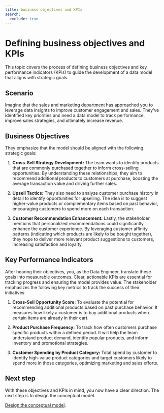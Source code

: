 ```yaml
---
title: business objectives and KPIs
search:
  exclude: true
---
```

# Defining business objectives and KPIs

This topic covers the process of defining business objectives and key performance indicators (KPIs) to guide the development of a data model that aligns with strategic goals.

## Scenario

Imagine that the sales and marketing department has approached you to leverage data insights to improve customer engagement and sales. They’ve identified key priorities and need a data model to track performance, improve sales strategies, and ultimately increase revenue.

## Business Objectives

They emphasize that the model should be aligned with the following strategic goals:

1. **Cross-Sell Strategy Development:** The team wants to identify products that are commonly purchased together to inform cross-selling opportunities. By understanding these relationships, they aim to recommend additional products to customers at purchase, boosting the average transaction value and driving further sales.
    
2. **Upsell Tactics:** They also need to analyze customer purchase history in detail to identify opportunities for upselling. The idea is to suggest higher-value products or complementary items based on past behavior, encouraging customers to spend more on each transaction.
    
3. **Customer Recommendation Enhancement:** Lastly, the stakeholder mentions that personalized recommendations could significantly enhance the customer experience. By leveraging customer affinity patterns (indicating which products are likely to be bought together), they hope to deliver more relevant product suggestions to customers, increasing satisfaction and loyalty.
    
## Key Performance Indicators

After hearing their objectives, you, as the Data Engineer, translate these goals into measurable outcomes. Clear, actionable KPIs are essential for tracking progress and ensuring the model provides value. The stakeholder emphasizes the following key metrics to track the success of their initiatives:

1. **Cross-Sell Opportunity Score:** To evaluate the potential for recommending additional products based on past purchase behavior. It measures how likely a customer is to buy additional products when certain items are already in their cart.
    
2. **Product Purchase Frequency:** To track how often customers purchase specific products within a defined period. It will help the team understand product demand, identify popular products, and inform inventory and promotional strategies.
    
3. **Customer Spending by Product Category:** Total spend by customer to identify high-value product categories and target customers likely to spend more in those categories, optimizing marketing and sales efforts.
    

## Next step

With these objectives and KPIs in mind, you now have a clear direction. The next step is to design the conceptual model.

[Design the conceptual model](/learn/dp_developer_learn_track/create_semantic_model/design_conceptual_model/).